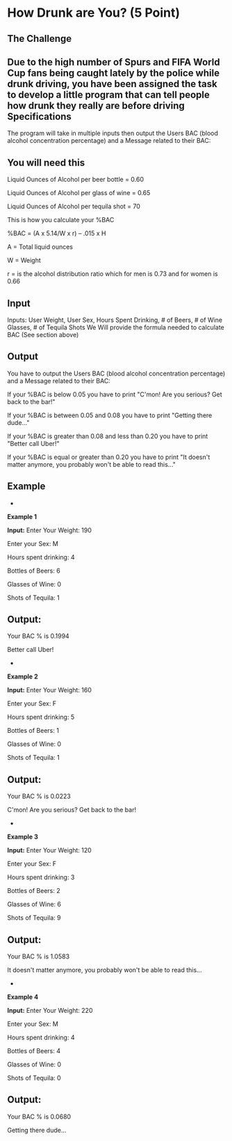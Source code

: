 How Drunk are You? (5 Point)
=

The Challenge
-
Due to the high number of Spurs and FIFA World Cup fans being caught lately by the police while drunk driving, you have been assigned the task to develop a little program that can tell people how drunk they really are before driving
Specifications
-
The program will take in multiple inputs then output the Users BAC (blood alcohol concentration percentage) and a Message related to their BAC: 


You will need this
-

Liquid Ounces of Alcohol per beer bottle = 0.60

Liquid Ounces of Alcohol per glass of wine = 0.65

Liquid Ounces of Alcohol per tequila shot = 70

This is how you calculate your %BAC

%BAC = (A x 5.14/W x r) – .015 x H

A = Total liquid ounces

W = Weight

r = is the alcohol distribution ratio which for men is 0.73 and for women is 0.66


Input
-
Inputs: User Weight, User Sex, Hours Spent Drinking, # of Beers, # of Wine Glasses, # of Tequila Shots
We Will provide the formula needed to calculate BAC (See section above)


Output
-
You have to output the Users BAC (blood alcohol concentration percentage) and a Message related to their BAC: 

If your %BAC is below 0.05 you have to print "C'mon! Are you serious? Get back to the bar!"

If your %BAC is between 0.05 and 0.08 you have to print "Getting there dude..."

If your %BAC is greater than 0.08 and less than 0.20 you have to print "Better call Uber!"

If your %BAC is equal or greater than  0.20 you have to print "It doesn't matter anymore, you probably won't be able to read this..."


Example
-
-
**Example 1**

**Input:**
Enter Your Weight: 190

Enter your Sex: M

Hours spent drinking: 4

Bottles of Beers: 6

Glasses of Wine: 0

Shots of Tequila: 1


**Output:**
-
Your BAC % is 0.1994

Better call Uber!

-
**Example 2**

**Input:**
Enter Your Weight: 160

Enter your Sex: F

Hours spent drinking: 5

Bottles of Beers: 1

Glasses of Wine: 0

Shots of Tequila: 1


**Output:**
-
Your BAC % is 0.0223

C'mon! Are you serious? Get back to the bar!

-
**Example 3**

**Input:**
Enter Your Weight: 120

Enter your Sex: F

Hours spent drinking: 3

Bottles of Beers: 2

Glasses of Wine: 6

Shots of Tequila: 9


**Output:**
-
Your BAC % is 1.0583

It doesn't matter anymore, you probably won't be able to read this...

-
**Example 4**

**Input:**
Enter Your Weight: 220

Enter your Sex: M

Hours spent drinking: 4

Bottles of Beers: 4

Glasses of Wine: 0

Shots of Tequila: 0


**Output:**
-
Your BAC % is 0.0680

Getting there dude...
